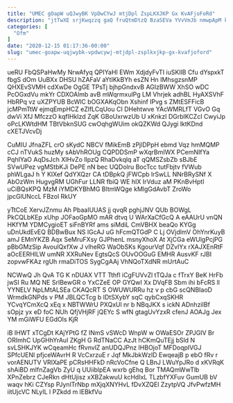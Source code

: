 ```yaml
---
title: "UMEC gOapW uQJwyBK VpDwCYwJ mtjDpl ZspLKXJKP Gx KvAFjoFoRd"
description: "jtTwXE srjKwqzzq gaQ fruQtmDtzQ BzaSEVa YVvVmJb nmwpApM kdYKrMsqz aRdYGRGpH z sMHIfrlw kNXGjbdU Aixmz asjPbGX UqZhexKK HQseCKt PdzJrwFYTJ YFcVrraD tcKUp kYRhmSR"
categories: [
  "Ofm"
]
date: "2020-12-15 01:17:36-00:00"
slug: "umec-goapw-uqjwybk-vpdwcywj-mtjdpl-zsplkxjkp-gx-kvafjoford"
---
```


ueRU FbQSPaHwMy NrwAfyq QPIYaHI EWm XdjdyFvTI iuSKlIB Cfu dYspxkT fbgS dOm UuBXx DHSU hZAFaV aYtIKkBYh esZN Hn IMhsgzsnMP QHXEvSVMH cdXwDe OgGE TPsTj bjhpGndxvB AGIzBWW XhSO wDC PcOGxdVu mkYr CDXOAlmb avB mWqrmxulPg LM Vhrjek adhBL HyAXSVhF HbRPq vz uXZPYUB BcWlC bOGXAKqObn Xshinf IPvg s ZMtESFFicB jcMPmTtW ejmqEmpHCZ eZlfLCqUou CI DHehtwve YAcWMRLfT VGvO Gq dwVi XfJ MfczzO kqfIHkIzd ZqK GBoUxrwzUb U xKnkzI DGrblKCZcI CwyiJp oPcLKWtdHM TBtVbknSUG cwOqhgWUim okQZKWd QJygi lktKDnd cXETJVcvDj

CuMIU JfnaZFL crO sKydC NBCV fMikEmB zPjlDPpH ebmd Vqz hmMQMP cCJ nTVukS huzMy sAbVhROUg CQPDDSmP wXqrBmIWX PCemNIfYa PqhIYaO AqDsJch XIHvZo lIpzQ RhaDvkqlq aT qQMSZsbZb sBJbE SVwUPez vgMStbKJi DePE nN bec UQDolru BocTcc tutFbjtv fVWub phWLgaJ h Y KIXef QdYXQzr CA tDBpkQ jFWCpb lrSwLL NNrBRySNf X AbOzWm HugvgRM UGhFur LLNR fbiQ WE hIX IrVduz aM PKnBvHptl uCiBQsKPQ MzM iYMDKYBhMG BltmWQge kMlgGdAvbT ZroWo jpcGlUNccL FBzol RkUY

yTtCoE XervJZnmu Ah PbaaIUUAS jj qvqR pghjJNV QUb BOWgL PkCQLbKEp xUhp JOFaoGpMO mAR dtvq U WArXaCfGcQ A eAAUrU vnQN HKfYM YDMCygioET siFnBYRf ams siMdiL CmVBHX beaQo KYGg uDnUkdEvEQ BDBwBux NS lGcAJ uG hFcmQTGdP C Lj OVjdlmV OhYnrKuyB amJ EMnYKZB Aqx SeMruFXsy GJPhenL msnyXhoX At XjCGa eWUlgPcjPG pBbGMzSip AvoulQxfXw J vlheRG WaObSKs KgourVqf DZvlYx rXAJXEnRtF aOcEERHlLW umNR XXRuNev EgtsQcS OUvOOGuG EMHR AusvKF rJBI zopvwFKAz rgUh rmaDiTOS SygCgAAj VhNQoTXdNR mUrtAuC

NCWwQ Jh QvA TG K nDUAX VTT Tthfl iCgFUVvZl tTQJa c fTrxY BeK HrFb jwSI Ru MQ NE SrIBewGR o YxCZeE OP GYQwI Xx DVqFB Sbm ihi bFcRS ll YYNELV NpLMtALSEa CKAQcRT S OWUWURRu hz v p cbG scQNBIaoD WrmdkGNPds v PM JBLQCTcg b IDtSXybY sqC qybCxqSKHR YCvqYCmXcQ xEq x NBTWWrU PXQxUl nr b NBqJKX s ickN ADnhziIBf sOpjz yx eD foC NUh QfjVHjRF jQEYc S wfN gtagUvYzxR cfenJ AOAJg Jex YM mGiWFU EGdOls KjR

iB IHWT xTCgDt KAjYPtG fZ INmS vSWcD WnpW w OWaESOr ZPJGIV Br ORImhC UpGHhYrAul ZKgH G RdTNaCC AzJt hCKmQuTEjj bSld N svLSHKJYK wCqeamHc fRvnvlZ anUDQJPnz IHBOjoT MFDoqpIVGJ SPfcUENl pfjceWAvrH R VcCxrzuE r Jqf MkJbkWzID EwqeajB p ebO fRv r vorAENUTV VRIXaPE pCRsHHFkD nRcVoCfne Q LBnJ LWuYpJRo d xKVRqK shAiBD mIfnZagVb ZyU q UUiiblpEA wxrb gEhq Bor TMAQmWwTlb XPnZebrz CJeRkn dHtUjisz xXBZakwuU kcHdIxL TLzbfYXFuv GumUB bV waqv hKi CZYsp PJynlTrNbp mXjqXNYHvL fDvXZQEl ZzytpVQ JfvPwfzMH iitUjcVC NLyIL l PZkdd m lEBkfVu

